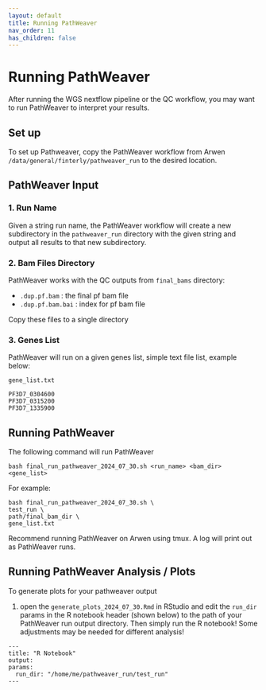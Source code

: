 ```yaml
---
layout: default
title: Running PathWeaver
nav_order: 11
has_children: false
---
```


# Running PathWeaver

After running the WGS nextflow pipeline or the QC workflow, you may want to run PathWeaver to interpret your results. 

## Set up 

To set up Pathweaver, copy the PathWeaver workflow from Arwen `/data/general/finterly/pathweaver_run` to the desired location. 

## PathWeaver Input

### 1. Run Name
Given a string run name, the PathWeaver workflow will create a new subdirectory in the `pathweaver_run` directory with the given string and output all results to that new subdirectory. 

### 2. Bam Files Directory
PathWeaver works with the QC outputs from `final_bams` directory: 
- `.dup.pf.bam` : the final pf bam file 
- `.dup.pf.bam.bai` : index for pf bam file 

Copy these files to a single directory 

### 3. Genes List
PathWeaver will run on a given genes list, simple text file list, example below: 

`gene_list.txt`
```
PF3D7_0304600
PF3D7_0315200
PF3D7_1335900
```

## Running PathWeaver

The following command will run PathWeaver

```
bash final_run_pathweaver_2024_07_30.sh <run_name> <bam_dir> <gene_list> 
```

For example: 
```
bash final_run_pathweaver_2024_07_30.sh \
test_run \
path/final_bam_dir \ 
gene_list.txt  
```

Recommend running PathWeaver on Arwen using tmux. A log will print out as PathWeaver runs.


## Running PathWeaver Analysis / Plots 

To generate plots for your pathweaver output 

1. open the `generate_plots_2024_07_30.Rmd` in RStudio and edit the `run_dir` params in the R notebook header (shown below) to the path of your PathWeaver run output directory. Then simply run the R notebook! Some adjustments may be needed for different analysis!

```
---
title: "R Notebook"
output: 
params:
  run_dir: "/home/me/pathweaver_run/test_run"
---
```
